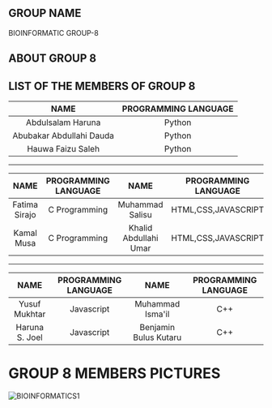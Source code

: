 ## GROUP NAME

BIOINFORMATIC GROUP-8

## ABOUT GROUP 8





## LIST OF THE MEMBERS OF GROUP 8
|NAME                      |PROGRAMMING LANGUAGE |  
|:------------------------:|:-------------------:|
|Abdulsalam Haruna         | Python              | 
|Abubakar Abdullahi Dauda  | Python              | 
|Hauwa Faizu Saleh         | Python              |
                                            
                       
***


|NAME              |PROGRAMMING LANGUAGE |	NAME                     |PROGRAMMING LANGUAGE|  
|:----------------:|:-------------------:|:-------------------------:|:-------------------:|
| Fatima Sirajo    | C Programming       | Muhammad Salisu           | HTML,CSS,JAVASCRIPT |
| Kamal Musa	   | C Programming       | Khalid Abdullahi Umar     | HTML,CSS,JAVASCRIPT |


***


|NAME              |PROGRAMMING LANGUAGE |	NAME                     |PROGRAMMING LANGUAGE|  
|:----------------:|:-------------------:|:-------------------------:|:-------------------:|
| Yusuf Mukhtar    | Javascript          | Muhammad Isma'il          | C++                 |
| Haruna S. Joel   | Javascript          | Benjamin Bulus Kutaru	   | C++                 |




# GROUP 8 MEMBERS PICTURES


![BIOINFORMATICS1](https://user-images.githubusercontent.com/94997950/143769198-62ef706b-c0ad-4528-a8d2-16dfaae3d76b.png)
















